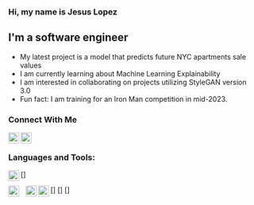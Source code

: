 ### Hi, my name is Jesus Lopez

## I'm a software engineer

- My latest project is a model that predicts future NYC apartments sale values
- I am currently learning about Machine Learning Explainability
- I am interested in collaborating on projects utilizing StyleGAN version 3.0
- Fun fact: I am training for an Iron Man competition in mid-2023.

### Connect With Me

[<img align="left" alt="LinkedIn" width="22px" src=""/>][linkedin]
[<img align="left" alt="Kaggle" width="22px" src=""/>][kaggle]

<br />

### Languages and Tools:

[<img align="left" alt="Python" width="22px" src="https://cdn.jsdelivr.net/gh/devicons/devicon/blob/v2.15.1/icons/python/python.svg"/>]

<!-- [<img align="left" alt="Java" width="22px" src="https://cdn.jsdelivr.net/gh/devicons/"/>]
[<img align="left" alt="C++" width="22px" src="https://cdn.jsdelivr.net/gh/devicons/"/>]
[<img align="left" alt="Rust" width="22px" src="https://cdn.jsdelivr.net/gh/devicons/"/>] -->

[<img align="left" alt="JavaScript" width="22px" src="https://cdn.jsdelivr.net/gh/devicons/devicon/icons/javascript/javascript-original.svg" style="padding-right:10px;"/>]
[<img align="left" alt="React" width="22px" src="https://cdn.jsdelivr.net/gh/devicons/devicon/blob/v2.15.1/icons/react/react-original.svg"/>]
[<img align="left" alt="PyTorch" width="22px" src="https://cdn.jsdelivr.net/gh/devicons/devicon/blob/v2.15.1/icons/pytorch/pytorch-original.svg"/>]

<!-- [<img align="left" alt="Keras/TensorFlow" width="22px" src=""/>]
[<img align="left" alt="SQL" width="22px" src=""/>]
[<img align="left" alt="AWS" width="22px" src=""/>]
[<img align="left" alt="GCP" width="22px" src=""/>] -->

<br />
<br />

[linkedin]: https://www.linkedin.com/in/jesus-gabriel-lopez/
[kaggle]: https://www.kaggle.com/lopezjesus
